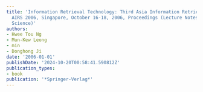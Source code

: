 ```yaml
---
title: 'Information Retrieval Technology: Third Asia Information Retrieval Symposium,
  AIRS 2006, Singapore, October 16-18, 2006, Proceedings (Lecture Notes in Computer
  Science)'
authors:
- Hwee Tou Ng
- Mun-Kew Leong
- min
- Donghong Ji
date: '2006-01-01'
publishDate: '2024-10-20T00:58:41.590812Z'
publication_types:
- book
publication: '*Springer-Verlag*'
---
```

